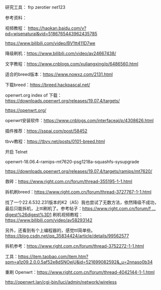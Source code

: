 研究工具：
frp
zerotier
net123

参考资料：

视频教程： https://haokan.baidu.com/v?pd=wisenatural&vid=5186765443962435785

https://www.bilibili.com/video/BV1tt411D7we

降级刷机：https://www.bilibili.com/video/av24667438/

文字教程：https://www.cnblogs.com/xuliangxing/p/6486560.html

适合的breed版本：https://www.nowxz.com/2131.html

下载breed：https://breed.hackpascal.net/

openwrt.org index of 下载：https://downloads.openwrt.org/releases/19.07.4/targets/

https://openwrt.org/

openwrt安装软件：https://www.cnblogs.com/interfaceaj/p/4308626.html

插件推荐：https://sspai.com/post/58452

tbvv教程：https://tbvv.net/posts/0101-breed.html

开启 Telnet 

openwrt-18.06.4-ramips-mt7620-psg1218a-squashfs-sysupgrade

https://downloads.openwrt.org/releases/19.07.4/targets/ramips/mt7620/

救砖：https://www.right.com.cn/forum/thread-355195-1-1.html

拆机刷breed：https://www.right.com.cn/forum/thread-3727767-1-1.html

找了一个22.6.532.231版本的K2（A5）我也尝试了无数方法，依然降级不成功，最后只能拆机，上ttl刷机了。参考帖子：[https://www.right.com.cn/forum/f ... digest%26digest%3D1](https://www.right.com.cn/forum/forum.php?mod=viewthread&tid=636761&extra=page%3D1%26filter%3Ddigest%26digest%3D1)
刷机视频教程：https://www.bilibili.com/video/av58293142

另外，还看到有个上编程器的，感觉ttl简单些。https://blog.csdn.net/qq_35834424/article/details/99562577

拆机参考：https://www.right.com.cn/forum/thread-3752272-1-1.html

工具：https://item.taobao.com/item.htm?spm=a1z09.2.0.0.5af52e8dSNOejU&id=521699082592&_u=2nnaso0b34

重刷 Openwrt：https://www.right.com.cn/forum/thread-4042144-1-1.html



http://openwrt.lan/cgi-bin/luci/admin/network/wireless